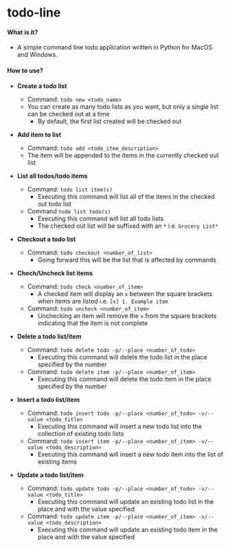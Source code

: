 todo-line
======
#### What is it?
+ A simple command line todo application written in Python for MacOS and Windows.

#### How to use?
+ __Create a todo list__
  - Command: `todo new <todo_name>`
  - You can create as many todo lists as you want, but only a single list can be checked out at a time
    * By default, the first list created will be checked out

+ __Add item to list__
  - Command: `todo add <todo_item_description>`
  - The item will be appended to the items in the currently checked out list

+ __List all todos/todo items__
  - Command: `todo list item(s)`
    * Executing this command will list all of the items in the checked out todo list
  - Command `todo list todo(s)`
    * Executing this command will list all todo lists
    * The checked out list will be suffixed with an `*` i.e. `Grocery List*`

+ __Checkout a todo list__
  - Command: `todo checkout <number_of_list>`
    * Going forward this will be the list that is affected by commands

+ __Chech/Uncheck list items__
  - Command: `todo check <number_of_item>`
    * A checked item will display an `x` between the square brackets when items are listed i.e. `[x] 1. Example item`
  - Command: `todo uncheck <number_of_item>`
    * Unchecking an item will remove the `x` from the square brackets indicating that the item is not complete

+ __Delete a todo list/item__
  - Command: `todo delete todo -p/--place <number_of_todo>`
    * Executing this command will delete the todo list in the place specified by the number
  - Command: `todo delete item -p/--place <number_of_item>`
    * Executing this command will delete the todo item in the place specified by the number

+ __Insert a todo list/item__
  - Command: `todo insert todo -p/--place <number_of_todo> -v/--value <todo_title>`
    * Executing this command will insert a new todo list into the collection of existing todo lists
  - Command: `todo insert item -p/--place <number_of_item> -v/--value <todo_description>`
    * Executing this command will insert a new todo item into the list of existing items

+ __Update a todo list/item__
  - Command: `todo update todo -p/--place <number_of_todo> -v/--value <todo_title>`
    * Executing this command will update an existing todo list in the place and with the value specified
  - Command: `todo update item -p/--place <number_of_item> -v/--value <todo_description>`
    * Executing this command will update an existing todo item in the place and with the value specified
